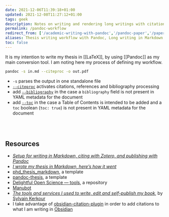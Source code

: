 ```yaml
---
date: 2021-12-06T11:39:18+01:00
updated: 2021-12-08T11:27:12+01:00
tags: geek
description: Notes on writing and rendering long writings with citations via PanDoc
permalink: /pandoc-workflow
redirect_from: ['/academic-writing-with-pandoc','/pandoc-paper','/paper-pandoc','/thesis-pandoc','/pandoc-pub','/pandoc-citeproc','/citeproc','/pandoc-bibliography', '/markdown-longwriting', '/longwriting-markdown']
aliases: Thesis writing workflow with Pandoc, Long writing in Markdown
toc: false
---
```

It is my intention to write my thesis in [[LaTeX]], by using [[Pandoc]] as my main conversion tool. I am noting here my process of defining my workflow.

```sh
pandoc -s in.md --citeproc -o out.pdf
```

- `-s` parses the output in one standalone file
- [`--citeproc`](https://pandoc.org/MANUAL.html#option--citeproc '--citeproc in PanDoc’s User Manual') activates citations, references and bibliography processing
- add [`--bibliography`](https://pandoc.org/MANUAL.html#option--bibliography '--bibliography in PanDoc’s User Manual') in the case a `bibliography` field is not present in YAML metadata for the document
- add [`--toc`](https://pandoc.org/MANUAL.html#option--toc '--toc in PanDoc’s User Manual') in the case a Table of Contents is intended to be added and a `toc` boolean (`toc: true`) is not present in YAML metadata for the document

<br>
<br>

## Resources

- <cite>[Setup for writing in Markdown, citing with Zotero, and publishing with Pandoc](https://www.simonlindgren.com/notes/2019/11/15/setup-for-writing-in-markdown-citing-with-zotero-and-publishing-with-pandoc 'Setup for writing in Markdown, citing with Zotero, and publishing with Pandoc')</cite>
- <cite>[I wrote my thesis in Markdown, here’s how it went](https://medium.com/@krzysztofczarnecki/i-wrote-my-thesis-in-markdown-heres-how-it-went-3f60140dfe65 'I wrote my thesis in Markdown, here’s how it went')</cite>
- [phd_thesis_markdown](https://github.com/tompollard/phd_thesis_markdown 'phd_thesis_markdown repository on GitHub'), a template
- [pandoc-thesis](https://github.com/cagix/pandoc-thesis 'pandoc-thesis repository on GitHub'), a template
- [Delightful Open Science — tools](https://codeberg.org/teaserbot-labs/delightful-open-science#user-content-tools 'easerbot-labs/delightful-open-science: Curated list of resources, organizations and free software that are supporting the field of open science.'), a repository
- [Manubot](https://manubot.org 'Manubot')
- <cite>[The tools and services I used to write, edit and self-publish my book](https://kerkour.com/book-self-publishing-pandoc/ 'The tools and services I used to write, edit and self-publish my book')</cite>, by [Sylvain Kerkour](https://kerkour.com/ 'Sylvain Kerkour’s personal website')
- I take advantage of [obsidian-citation-plugin](https://github.com/hans/obsidian-citation-plugin 'obsidian-citation-plugin on GitHub') in order to add citations to what I am writing in [Obsidian](https://obsidian.md 'Obsidian')